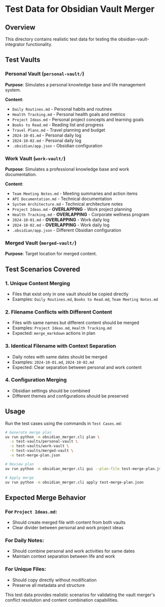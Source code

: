 # Test Data for Obsidian Vault Merger

## Overview
This directory contains realistic test data for testing the obsidian-vault-integrator functionality.

## Test Vaults

### Personal Vault (`personal-vault/`)
**Purpose**: Simulates a personal knowledge base and life management system.

**Content**:
- `Daily Routines.md` - Personal habits and routines
- `Health Tracking.md` - Personal health goals and metrics
- `Project Ideas.md` - Personal project concepts and learning goals
- `Books to Read.md` - Reading list and progress
- `Travel Plans.md` - Travel planning and budget
- `2024-10-01.md` - Personal daily log
- `2024-10-02.md` - Personal daily log
- `.obsidian/app.json` - Obsidian configuration

### Work Vault (`work-vault/`)
**Purpose**: Simulates a professional knowledge base and work documentation.

**Content**:
- `Team Meeting Notes.md` - Meeting summaries and action items
- `API Documentation.md` - Technical documentation
- `System Architecture.md` - Technical architecture notes
- `Project Ideas.md` - **OVERLAPPING** - Work project planning
- `Health Tracking.md` - **OVERLAPPING** - Corporate wellness program
- `2024-10-01.md` - **OVERLAPPING** - Work daily log
- `2024-10-02.md` - **OVERLAPPING** - Work daily log
- `.obsidian/app.json` - Different Obsidian configuration

### Merged Vault (`merged-vault/`)
**Purpose**: Target location for merged content.

## Test Scenarios Covered

### 1. Unique Content Merging
- Files that exist only in one vault should be copied directly
- Examples: `Daily Routines.md`, `Books to Read.md`, `Team Meeting Notes.md`

### 2. Filename Conflicts with Different Content
- Files with same names but different content should be merged
- Examples: `Project Ideas.md`, `Health Tracking.md`
- Expected: `merge_markdown` actions in plan

### 3. Identical Filename with Context Separation
- Daily notes with same dates should be merged
- Examples: `2024-10-01.md`, `2024-10-02.md`
- Expected: Clear separation between personal and work content

### 4. Configuration Merging
- Obsidian settings should be combined
- Different themes and configurations should be preserved

## Usage

Run the test cases using the commands in `Test Cases.md`:

```bash
# Generate merge plan
uv run python -m obsidian_merger.cli plan \
  -s test-vaults/personal-vault \
  -s test-vaults/work-vault \
  -t test-vaults/merged-vault \
  -o test-merge-plan.json

# Review plan
uv run python -m obsidian_merger.cli gui --plan-file test-merge-plan.json

# Apply merge
uv run python -m obsidian_merger.cli apply test-merge-plan.json
```

## Expected Merge Behavior

### For `Project Ideas.md`:
- Should create merged file with content from both vaults
- Clear divider between personal and work project ideas

### For Daily Notes:
- Should combine personal and work activities for same dates
- Maintain context separation between life and work

### For Unique Files:
- Should copy directly without modification
- Preserve all metadata and structure

This test data provides realistic scenarios for validating the vault merger's conflict resolution and content combination capabilities.